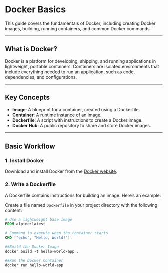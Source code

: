 # Docker Basics

This guide covers the fundamentals of Docker, including creating Docker images, building, running containers, and common Docker commands.

---

## What is Docker?

Docker is a platform for developing, shipping, and running applications in lightweight, portable containers. Containers are isolated environments that include everything needed to run an application, such as code, dependencies, and configurations.

---

## Key Concepts

- **Image**: A blueprint for a container, created using a Dockerfile.
- **Container**: A runtime instance of an image.
- **Dockerfile**: A script with instructions to create a Docker image.
- **Docker Hub**: A public repository to share and store Docker images.

---

## Basic Workflow

### 1. Install Docker

Download and install Docker from the [Docker website](https://www.docker.com/get-started).

### 2. Write a Dockerfile

A Dockerfile contains instructions for building an image. Here’s an example:

Create a file named `Dockerfile` in your project directory with the following content:

```dockerfile
# Use a lightweight base image
FROM alpine:latest

# Command to execute when the container starts
CMD ["echo", "Hello, World!"]

##Build the Docker Image
docker build -t hello-world-app .

##Run the Docker Container
docker run hello-world-app
